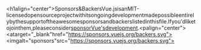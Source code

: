 <h1align="center">Sponsors&amp;Backers</h1>Vue.jsisanMIT-licensedopensourceprojectwithitsongoingdevelopmentmadepossibleentirelybythesupportoftheawesomesponsorsandbackerslistedinthisfile.Ifyou'dliketojointhem,pleaseconsider[sponsorVue'sdevelopment](https://vuejs.org/sponsor/).<palign="center"><atarget="_blank"href="https://sponsors.vuejs.org/backers.svg"><imgalt="sponsors"src="https://sponsors.vuejs.org/backers.svg"></a></p>